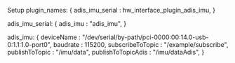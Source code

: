 Setup
plugin_names:
    {
        adis_imu_serial : hw_interface_plugin_adis_imu,
    }

adis_imu_serial:
    {
        adis_imu : "adis_imu",
    }

adis_imu:
    {
        deviceName         : "/dev/serial/by-path/pci-0000:00:14.0-usb-0:1.1:1.0-port0",
        baudrate           : 115200,
        subscribeToTopic   : "/example/subscribe",
        publishToTopic     : "/imu/data",
        publishToTopicAdis : "/imu/dataAdis",
    }


